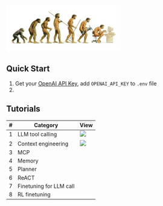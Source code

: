 ![](.github/assets/agent.png)

## Quick Start

1. Get your [OpenAI API Key](https://platform.openai.com/api-keys), add `OPENAI_API_KEY` to `.env` file
2. 


## Tutorials

| # | Category | View |
|---|----------|------|
| 1 | LLM tool calling | [<img src="https://img.shields.io/badge/GitHub-View-blue" height="20">](1_llm_tool_call.ipynb) |
| 2 | Context engineering | [<img src="https://img.shields.io/badge/GitHub-View-blue" height="20">](./2_context_engineering.ipynb) |
| 3 | MCP | |
| 4 | Memory | |
| 5 | Planner | |
| 6 | ReACT | |
| 7 | Finetuning for LLM call | |
| 8 | RL finetuning | |
